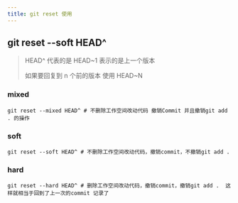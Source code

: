 ```yaml
---
title: git reset 使用
---
```


## git reset --soft HEAD^

> HEAD^ 代表的是 HEAD~1 表示的是上一个版本
>
> 如果要回复到 n 个前的版本 使用 HEAD~N

### mixed

```shell
git reset --mixed HEAD^ # 不删除工作空间改动代码 撤销Commit 并且撤销git add . 的操作
```

### soft

```shell
git reset --soft HEAD^ # 不删除工作空间改动代码，撤销commit，不撤销git add .
```

### hard

```shell
git reset --hard HEAD^ # 删除工作空间改动代码，撤销commit，撤销git add .  这样就相当于回到了上一次的commit 记录了
```
